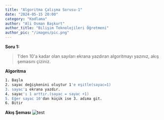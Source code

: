 ```yaml
---
title: "Algoritma Çalışma Sorusu-1"
date: "2024-05-15 20:00"
category: "Kodlama"
author: "Ali Osman Başkurt"
author_title: "Bilişim Teknolojileri Öğretmeni"
author_pic: "/images/pic.png"
---
```


**Soru 1:**

> 1'den 10'a kadar olan sayıları ekrana yazdıran algoritmayı yazınız, akış şemasını çiziniz.

**Algoritma**

```sh
1. Başla
2. sayac değişkenini oluştur 1'e eşitle(sayac=1)
3. sayac'ı ekrana yazdır.
4. sayac'ı 1 arttır.(sayac = sayac +1)
5. Eğer sayac 10'dan küçük ise 3. adıma git.
6. Bitir
```

**Akış Şeması**
![test](/images/Flowchart1.png)
